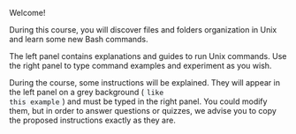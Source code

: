 Welcome!

During this course, you will discover files and folders organization in Unix and learn some new Bash commands.

The left panel contains explanations and guides to run Unix commands. Use the right panel to type command examples and experiment as you wish.

During the course, some instructions will be explained. They will appear in the left panel on a grey background (<code class="lang-bash" style="background: #f6f8fa; font-size: 90%; padding: 2px 5px;">like this example</code>) and must be typed in the right panel. You could modify them, but in order to answer questions or quizzes, we advise you to copy the proposed instructions exactly as they are.
